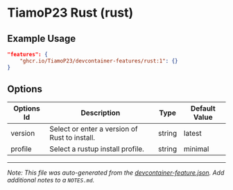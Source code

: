 
# TiamoP23 Rust (rust)



## Example Usage

```json
"features": {
    "ghcr.io/TiamoP23/devcontainer-features/rust:1": {}
}
```

## Options

| Options Id | Description | Type | Default Value |
|-----|-----|-----|-----|
| version | Select or enter a version of Rust to install. | string | latest |
| profile | Select a rustup install profile. | string | minimal |



---

_Note: This file was auto-generated from the [devcontainer-feature.json](https://github.com/TiamoP23/devcontainer-features/blob/main/src/rust/devcontainer-feature.json).  Add additional notes to a `NOTES.md`._
